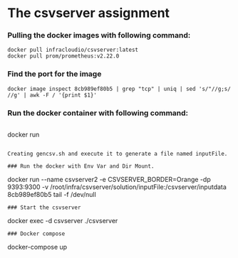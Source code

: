# The csvserver assignment

### Pulling the docker images with following command:

```
docker pull infracloudio/csvserver:latest
docker pull prom/prometheus:v2.22.0
```

### Find the port for the image

```
docker image inspect 8cb989ef80b5 | grep "tcp" | uniq | sed 's/"//g;s/ //g' | awk -F / '{print $1}'
```

### Run the docker container with following command:
```
```
docker run
```

Creating gencsv.sh and execute it to generate a file named inputFile.

### Run the docker with Env Var and Dir Mount.

```
docker run --name csvserver2 -e CSVSERVER_BORDER=Orange -dp 9393:9300 -v /root/infra/csvserver/solution/inputFile:/csvserver/inputdata 8cb989ef80b5 tail -f /dev/null
```
### Start the csvserver

```
docker exec -d csvserver ./csvserver
```
### Docker compose
```
docker-compose up
```
